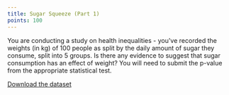 ```yaml
---
title: Sugar Squeeze (Part 1)
points: 100
---
```


You are conducting a study on health inequalities - you've recorded the weights (in kg) of 100 people as split by the daily amount of sugar they consume, split into 5 groups. Is there any evidence to suggest that sugar consumption has an effect of weight? You will need to submit the p-value from the appropriate statistical test.

[Download the dataset](https://github.com/stmball/dimen-ctf/raw/main/question_generation/sugar_squeeze_pt1.csv)
